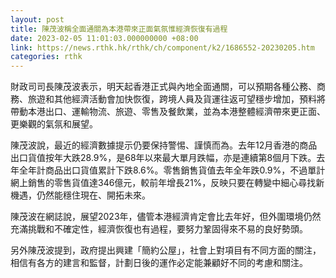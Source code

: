 ```yaml
---
layout: post
title: 陳茂波稱全面通關為本港帶來正面氣氛惟經濟恢復有過程
date: 2023-02-05 11:01:03.000000000 +08:00
link: https://news.rthk.hk/rthk/ch/component/k2/1686552-20230205.htm
categories: rthk
---
```


財政司司長陳茂波表示，明天起香港正式與內地全面通關，可以預期各種公務、商務、旅遊和其他經濟活動會加快恢復，跨境人員及貨運往返可望穩步增加，預料將帶動本港出口、運輸物流、旅遊、零售及餐飲業，並為本港整體經濟帶來更正面、更樂觀的氣氛和展望。

陳茂波說，最近的經濟數據提示仍要保持警惕、謹慎而為。去年12月香港的商品出口貨值按年大跌28.9%，是68年以來最大單月跌幅，亦是連續第8個月下跌。去年全年計商品出口貨值累計下跌8.6%。零售銷售貨值去年全年跌0.9%，不過單計網上銷售的零售貨值達346億元，較前年增長21%，反映只要在轉變中細心尋找新機遇，仍然能穩住現在、開拓未來。

陳茂波在網誌說，展望2023年，儘管本港經濟肯定會比去年好，但外圍環境仍然充滿挑戰和不確定性，經濟恢復也有過程，要努力鞏固得來不易的良好勢頭。

另外陳茂波提到，政府提出興建「簡約公屋」，社會上對項目有不同方面的關注，相信有各方的建言和監督，計劃日後的運作必定能兼顧好不同的考慮和關注。
